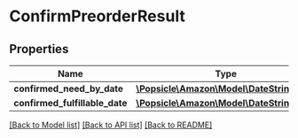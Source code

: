 # ConfirmPreorderResult

## Properties
Name | Type | Description | Notes
------------ | ------------- | ------------- | -------------
**confirmed_need_by_date** | [**\Popsicle\Amazon\Model\DateStringType**](DateStringType.md) |  | [optional] 
**confirmed_fulfillable_date** | [**\Popsicle\Amazon\Model\DateStringType**](DateStringType.md) |  | [optional] 

[[Back to Model list]](../../README.md#documentation-for-models) [[Back to API list]](../../README.md#documentation-for-api-endpoints) [[Back to README]](../../README.md)

